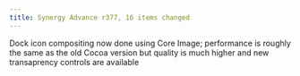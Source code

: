 ```yaml
---
title: Synergy Advance r377, 16 items changed
---
```


Dock icon compositing now done using Core Image; performance is roughly the same as the old Cocoa version but quality is much higher and new transaprency controls are available
